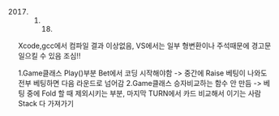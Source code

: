 2017. 01. 18.
Xcode,gcc에서 컴파일 결과 이상없음, VS에서는 일부 형변환이나 주석때문에 경고문 일으킬 수 있음 조심!!

1.Game클래스 Play()부분 Bet에서 코딩 시작해야함 -> 중간에 Raise 베팅이 나와도 전부 베팅하면 다음 라운드로 넘어감
2.Game클래스 승자비교하는 함수 안 만듬 -> 베팅 중에 Fold 할 때 제외시키는 부분, 마지막 TURN에서 카드 비교해서 이기는 사람 Stack 다 가져가기
